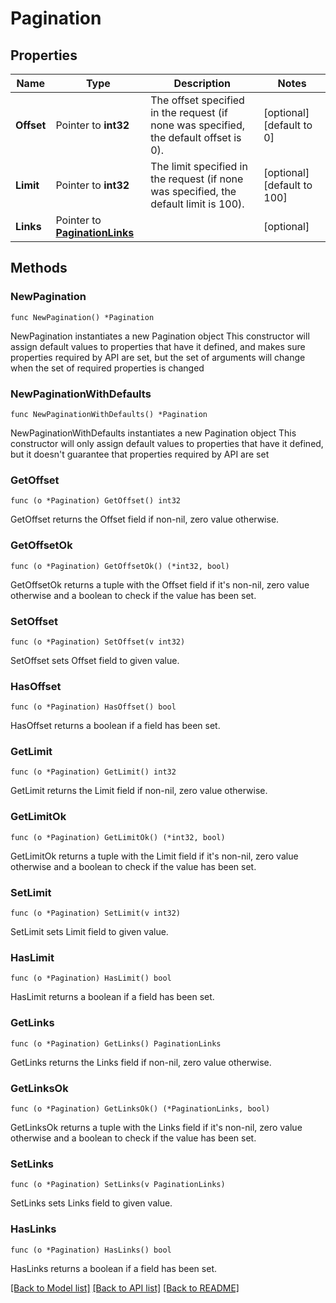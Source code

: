 # Pagination

## Properties

Name | Type | Description | Notes
------------ | ------------- | ------------- | -------------
**Offset** | Pointer to **int32** | The offset specified in the request (if none was specified, the default offset is 0).  | [optional] [default to 0]
**Limit** | Pointer to **int32** | The limit specified in the request (if none was specified, the default limit is 100).  | [optional] [default to 100]
**Links** | Pointer to [**PaginationLinks**](PaginationLinks.md) |  | [optional] 

## Methods

### NewPagination

`func NewPagination() *Pagination`

NewPagination instantiates a new Pagination object
This constructor will assign default values to properties that have it defined,
and makes sure properties required by API are set, but the set of arguments
will change when the set of required properties is changed

### NewPaginationWithDefaults

`func NewPaginationWithDefaults() *Pagination`

NewPaginationWithDefaults instantiates a new Pagination object
This constructor will only assign default values to properties that have it defined,
but it doesn't guarantee that properties required by API are set

### GetOffset

`func (o *Pagination) GetOffset() int32`

GetOffset returns the Offset field if non-nil, zero value otherwise.

### GetOffsetOk

`func (o *Pagination) GetOffsetOk() (*int32, bool)`

GetOffsetOk returns a tuple with the Offset field if it's non-nil, zero value otherwise
and a boolean to check if the value has been set.

### SetOffset

`func (o *Pagination) SetOffset(v int32)`

SetOffset sets Offset field to given value.

### HasOffset

`func (o *Pagination) HasOffset() bool`

HasOffset returns a boolean if a field has been set.

### GetLimit

`func (o *Pagination) GetLimit() int32`

GetLimit returns the Limit field if non-nil, zero value otherwise.

### GetLimitOk

`func (o *Pagination) GetLimitOk() (*int32, bool)`

GetLimitOk returns a tuple with the Limit field if it's non-nil, zero value otherwise
and a boolean to check if the value has been set.

### SetLimit

`func (o *Pagination) SetLimit(v int32)`

SetLimit sets Limit field to given value.

### HasLimit

`func (o *Pagination) HasLimit() bool`

HasLimit returns a boolean if a field has been set.

### GetLinks

`func (o *Pagination) GetLinks() PaginationLinks`

GetLinks returns the Links field if non-nil, zero value otherwise.

### GetLinksOk

`func (o *Pagination) GetLinksOk() (*PaginationLinks, bool)`

GetLinksOk returns a tuple with the Links field if it's non-nil, zero value otherwise
and a boolean to check if the value has been set.

### SetLinks

`func (o *Pagination) SetLinks(v PaginationLinks)`

SetLinks sets Links field to given value.

### HasLinks

`func (o *Pagination) HasLinks() bool`

HasLinks returns a boolean if a field has been set.


[[Back to Model list]](../README.md#documentation-for-models) [[Back to API list]](../README.md#documentation-for-api-endpoints) [[Back to README]](../README.md)


